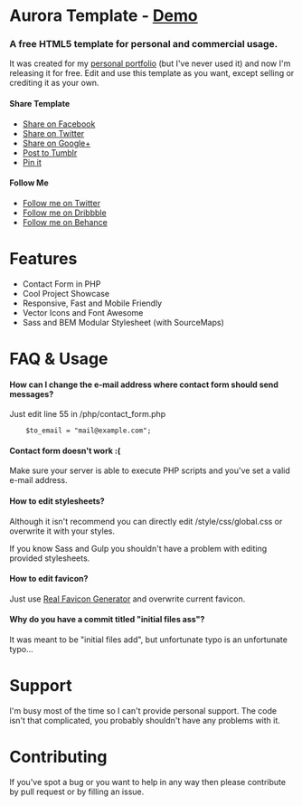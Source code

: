 Aurora Template - [Demo](http://dominikserafin.github.io/aurora-template)
===============

### A free HTML5 template for personal and commercial usage.

It was created for my [personal portfolio](http://serafin.io/?utm_source=Aurora-Template&utm_medium=GitHub-Readme&utm_campaign=Freebie) (but I've never used it) and now I'm releasing it for free. Edit and use this template as you want, except selling or crediting it as your own.


#### Share Template

- [Share on Facebook](https://www.facebook.com/sharer/sharer.php?u=http%3A%2F%2Fserafin.io%2Faurora-template%2F&t=Free%20Aurora%20Template)
- [Share on Twitter](https://twitter.com/intent/tweet?source=http%3A%2F%2Fserafin.io%2Faurora-template%2F&text=Free%20Aurora%20Template:%20http%3A%2F%2Fserafin.io%2Faurora-template%2F&via=SerafinDominik)
- [Share on Google+](https://plus.google.com/share?url=http%3A%2F%2Fserafin.io%2Faurora-template%2F)
- [Post to Tumblr](http://www.tumblr.com/share?v=3&u=http%3A%2F%2Fserafin.io%2Faurora-template%2F&t=Free%20Aurora%20Template&s=)
- [Pin it](http://pinterest.com/pin/create/button/?url=http%3A%2F%2Fserafin.io%2Faurora-template%2F&description=Beautiful%20free%20HTML5%20template%20created%20by%20Dominik%20Serafin.)



#### Follow Me

- [Follow me on Twitter](https://twitter.com/SerafinDominik)
- [Follow me on Dribbble](https://dribbble.com/DominikSerafin)
- [Follow me on Behance](https://www.behance.net/dominikserafin)



# Features

- Contact Form in PHP
- Cool Project Showcase
- Responsive, Fast and Mobile Friendly
- Vector Icons and Font Awesome
- Sass and BEM Modular Stylesheet (with SourceMaps)



# FAQ & Usage

#### How can I change the e-mail address where contact form should send messages?

Just edit line 55 in /php/contact_form.php

```
    $to_email = "mail@example.com";
```

#### Contact form doesn't work :(

Make sure your server is able to execute PHP scripts and you've set a valid e-mail address.



#### How to edit stylesheets?

Although it isn't recommend you can directly edit /style/css/global.css or overwrite it with your styles.

If you know Sass and Gulp you shouldn't have a problem with editing provided stylesheets.



#### How to edit favicon?

Just use [Real Favicon Generator](http://realfavicongenerator.net/) and overwrite current favicon.


#### Why do you have a commit titled "initial files ass"?

It was meant to be "initial files add", but unfortunate typo is an unfortunate typo...


# Support

I'm busy most of the time so I can't provide personal support. The code isn't that complicated, you probably shouldn't have any problems with it.



# Contributing

If you've spot a bug or you want to help in any way then please contribute by pull request or by filling an issue.

